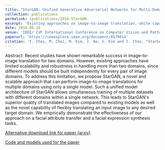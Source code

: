 ```yaml
---
title: "StarGAN: Unified Generative Adversarial Networks for Multi-Domain Image-to-Image Translation"
collection: publications
permalink: /publications/2018-StarGAN
excerpt: 'Existing approaches on image-to-image translation, while capable of producing high-quality translation images, were limited to one-on-one translations and also less robust on multiple domains. To address this limitation, we introduced StarGAN, a model that uses a simple yet effective approach, one-hot masking, and show through facial image translation tasks that our model is capable of performing multiple forms of image translations.'
date: 2018-06-18
venue: 'IEEE/ CVF International Conference on Computer Vision and Pattern Recognition (CVPR)'
paperurl: 'https://ieeexplore.ieee.org/document/8579014'
citation: 'Y. Choi, M. Choi, M. Kim, J. Ha, S. Kim and J. Choo, "StarGAN: Unified Generative Adversarial Networks for Multi-domain Image-to-Image Translation," 2018 IEEE/CVF Conference on Computer Vision and Pattern Recognition, Salt Lake City, UT, USA, 2018, pp. 8789-8797, doi: 10.1109/CVPR.2018.00916.'
---
```


Abstract: Recent studies have shown remarkable success in image-to-image translation for two domains. However, existing approaches have limited scalability and robustness in handling more than two domains, since different models should be built independently for every pair of image domains. To address this limitation, we propose StarGAN, a novel and scalable approach that can perform image-to-image translations for multiple domains using only a single model. Such a unified model architecture of StarGAN allows simultaneous training of multiple datasets with different domains within a single network. This leads to StarGAN's superior quality of translated images compared to existing models as well as the novel capability of flexibly translating an input image to any desired target domain. We empirically demonstrate the effectiveness of our approach on a facial attribute transfer and a facial expression synthesis tasks.

[Alternative download link for paper (arxiv)](https://arxiv.org/abs/1711.09020)

[Code and models used for the paper](https://github.com/yunjey/stargan)
